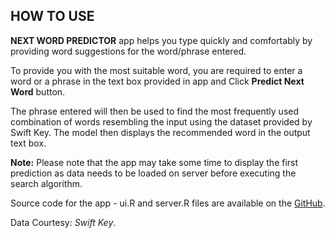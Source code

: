 
## HOW TO USE  
  
  
**NEXT WORD PREDICTOR** app helps you type quickly and comfortably by providing word suggestions for the word/phrase entered.
  
To provide you with the most suitable word, you are required to enter a word or a phrase in the text box provided in app and Click **Predict Next Word** button.    
  
The phrase entered will then be used to find the most frequently used combination of words resembling the input using the dataset provided by Swift Key. The model then displays the recommended word in the output text box. 

**Note:** Please note that the app may take some time to display the first prediction as data needs to be loaded on server before executing the search algorithm.  
  
Source code for the app - ui.R and server.R files are available on the [GitHub](https://github.com/madhuri333/Next_Word_Predictor).    

Data Courtesy: *Swift Key*.